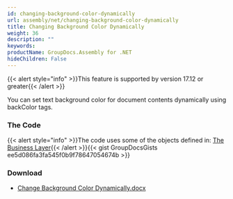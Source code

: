 ```yaml
---
id: changing-background-color-dynamically
url: assembly/net/changing-background-color-dynamically
title: Changing Background Color Dynamically
weight: 36
description: ""
keywords: 
productName: GroupDocs.Assembly for .NET
hideChildren: False
---
```

{{< alert style="info" >}}This feature is supported by version 17.12 or greater{{< /alert >}}

You can set text background color for document contents dynamically using backColor tags.

### The Code

{{< alert style="info" >}}The code uses some of the objects defined in: [The Business Layer](https://docs.groupdocs.com/assembly/net/the-business-layer/){{< /alert >}}{{< gist GroupDocsGists ee5d086fa3fa545f0b9f78647054674b >}}

### Download

*   [Change Background Color Dynamically.docx](https://github.com/groupdocs-assembly/GroupDocs.Assembly-for-.NET/blob/master/Examples/Data/Source/Word%20Templates/In-Table%20List%20with%20Running%20(Progressive)%20Total_BackgroundColor.docx)
